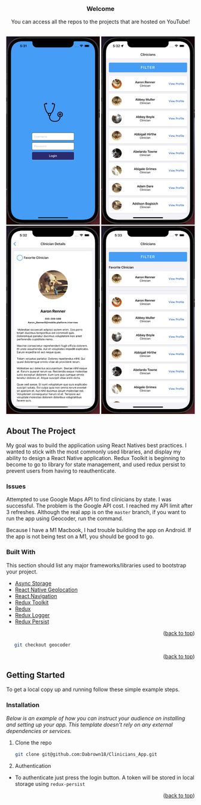 <div id="top"></div>

<!-- PROJECT LOGO -->
<br />
<div align="center">

<h3 align="center">Welcome</h3>

  <p align="center">
    You can access all the repos to the projects that are hosted on YouTube!
    <br />
    <br />
  </p>
<div style="justify-content: space-between;" align="center">
    <img width="250" height="502" src="images/image_1.png">
    <img width="250" height="502" src="images/image_2.png">
    <img width="250" height="502" src="images/image_3.png">
<img width="250" height="502" src="images/image_4.png">
</div>
</div>

<!-- ABOUT THE PROJECT -->
## About The Project
My goal was to build the application using React Natives best practices. I wanted to stick with the most
commonly used libraries, and display my ability to design a React Native application. Redux Toolkit
is beginning to become to go to library for state management, and used redux persist to prevent users from having to
reauthenticate.

### Issues
Attempted to use Google Maps API to find clinicians by state. I was successful.
The problem is the Google API cost. I reached my API limit after 3 refreshes. Although
the real app is on the `master` branch, if you want to run the app using Geocoder, run the command. 

Because I have a M1 Macbook, I had trouble building the app on Android. If the app is not
being test on a M1, you should be good to go. 

### Built With

This section should list any major frameworks/libraries used to bootstrap your project.

* [Async Storage](https://github.com/react-native-async-storage/async-storage)
* [React Native Geolocation](https://github.com/react-native-geolocation/react-native-geolocation)
* [React Navigation](https://reactnavigation.org/)
* [Redux Toolkit](https://redux-toolkit.js.org/)
* [Redux](https://redux.js.org/)
* [Redux Logger](https://www.npmjs.com/package/redux-logger)
* [Redux Persist](https://www.npmjs.com/package/redux-persist)

<p align="right">(<a href="#top">back to top</a>)</p>

```sh
   git checkout geocoder
   ```

<p align="right">(<a href="#top">back to top</a>)</p>


<!-- GETTING STARTED -->
## Getting Started

To get a local copy up and running follow these simple example steps.

### Installation

_Below is an example of how you can instruct your audience on installing and setting up your app. This template doesn't rely on any external dependencies or services._

1. Clone the repo
   ```sh
   git clone git@github.com:Dabrown18/Clinicians_App.git
   ```

2. Authentication
* To authenticate just press the login button. A token will be stored in local storage using `redux-persist`

<p align="right">(<a href="#top">back to top</a>)</p>
